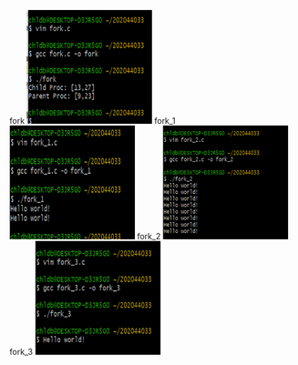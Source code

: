fork
<img width="220" height="200" alt="fork" src="../img/fork.png" ></img>
fork_1
<img width="220" height="200" alt="fork_1" src="../img/fork_1.png" ></img>
fork_2
<img width="220" height="200" alt="fork_2" src="../img/fork_2.png"></img>
<br>
fork_3
<img width="220" height="200" alt="fork_3" src="../img/fork_3.png"></img>
